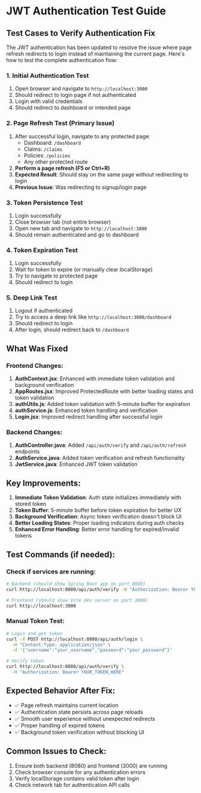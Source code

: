 # JWT Authentication Test Guide

## Test Cases to Verify Authentication Fix

The JWT authentication has been updated to resolve the issue where page refresh redirects to login instead of maintaining the current page. Here's how to test the complete authentication flow:

### 1. Initial Authentication Test
1. Open browser and navigate to `http://localhost:3000`
2. Should redirect to login page if not authenticated
3. Login with valid credentials
4. Should redirect to dashboard or intended page

### 2. Page Refresh Test (Primary Issue)
1. After successful login, navigate to any protected page:
   - Dashboard: `/dashboard`
   - Claims: `/claims`
   - Policies: `/policies`
   - Any other protected route
2. **Perform a page refresh (F5 or Ctrl+R)**
3. **Expected Result**: Should stay on the same page without redirecting to login
4. **Previous Issue**: Was redirecting to signup/login page

### 3. Token Persistence Test
1. Login successfully
2. Close browser tab (not entire browser)
3. Open new tab and navigate to `http://localhost:3000`
4. Should remain authenticated and go to dashboard

### 4. Token Expiration Test
1. Login successfully
2. Wait for token to expire (or manually clear localStorage)
3. Try to navigate to protected page
4. Should redirect to login

### 5. Deep Link Test
1. Logout if authenticated
2. Try to access a deep link like `http://localhost:3000/dashboard`
3. Should redirect to login
4. After login, should redirect back to `/dashboard`

## What Was Fixed

### Frontend Changes:
1. **AuthContext.jsx**: Enhanced with immediate token validation and background verification
2. **AppRoutes.jsx**: Improved ProtectedRoute with better loading states and token validation
3. **authUtils.js**: Added token validation with 5-minute buffer for expiration
4. **authService.js**: Enhanced token handling and verification
5. **Login.jsx**: Improved redirect handling after successful login

### Backend Changes:
1. **AuthController.java**: Added `/api/auth/verify` and `/api/auth/refresh` endpoints
2. **AuthService.java**: Added token verification and refresh functionality
3. **JwtService.java**: Enhanced JWT token validation

## Key Improvements:
1. **Immediate Token Validation**: Auth state initializes immediately with stored token
2. **Token Buffer**: 5-minute buffer before token expiration for better UX
3. **Background Verification**: Async token verification doesn't block UI
4. **Better Loading States**: Proper loading indicators during auth checks
5. **Enhanced Error Handling**: Better error handling for expired/invalid tokens

## Test Commands (if needed):

### Check if services are running:
```bash
# Backend (should show Spring Boot app on port 8080)
curl http://localhost:8080/api/auth/verify -H "Authorization: Bearer YOUR_TOKEN"

# Frontend (should show Vite dev server on port 3000)
curl http://localhost:3000
```

### Manual Token Test:
```bash
# Login and get token
curl -X POST http://localhost:8080/api/auth/login \
  -H "Content-Type: application/json" \
  -d '{"username":"your_username","password":"your_password"}'

# Verify token
curl http://localhost:8080/api/auth/verify \
  -H "Authorization: Bearer YOUR_TOKEN_HERE"
```

## Expected Behavior After Fix:
- ✅ Page refresh maintains current location
- ✅ Authentication state persists across page reloads
- ✅ Smooth user experience without unexpected redirects
- ✅ Proper handling of expired tokens
- ✅ Background token verification without blocking UI

## Common Issues to Check:
1. Ensure both backend (8080) and frontend (3000) are running
2. Check browser console for any authentication errors
3. Verify localStorage contains valid token after login
4. Check network tab for authentication API calls
